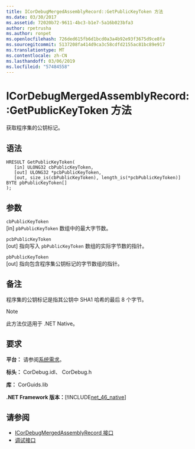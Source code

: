 ```yaml
---
title: ICorDebugMergedAssemblyRecord::GetPublicKeyToken 方法
ms.date: 03/30/2017
ms.assetid: 72020b72-9611-4bc3-b1e7-5a16b023bfa3
author: rpetrusha
ms.author: ronpet
ms.openlocfilehash: 726ded615fb6d1bcd0a3a4b92e93f3675d9ce8fa
ms.sourcegitcommit: 5137208fa414d9ca3c58cdfd2155ac81bc89e917
ms.translationtype: MT
ms.contentlocale: zh-CN
ms.lasthandoff: 03/06/2019
ms.locfileid: "57484558"
---
```

# <a name="icordebugmergedassemblyrecordgetpublickeytoken-method"></a>ICorDebugMergedAssemblyRecord::GetPublicKeyToken 方法
获取程序集的公钥标记。  
  
## <a name="syntax"></a>语法  
  
```  
HRESULT GetPublicKeyToken(  
   [in] ULONG32 cbPublicKeyToken,   
   [out] ULONG32 *pcbPublicKeyToken,   
   [out, size_is(cbPublicKeyToken), length_is(*pcbPublicKeyToken)] BYTE pbPublicKeyToken[]  
);  
```  
  
## <a name="parameters"></a>参数  
 `cbPublicKeyToken`  
 [in] `pbPublicKeyToken` 数组中的最大字节数。  
  
 `pcbPublicKeyToken`  
 [out] 指向写入 `pbPublicKeyToken` 数组的实际字节数的指针。  
  
 `pbPublicKeyToken`  
 [out] 指向包含程序集公钥标记的字节数组的指针。  
  
## <a name="remarks"></a>备注  
 程序集的公钥标记是指其公钥中 SHA1 哈希的最后 8 个字节。  
  
> [!NOTE]
>  此方法仅适用于 .NET Native。  
  
## <a name="requirements"></a>要求  
 **平台：** 请参阅[系统需求](../../../../docs/framework/get-started/system-requirements.md)。  
  
 **标头：** CorDebug.idl、 CorDebug.h  
  
 **库：** CorGuids.lib  
  
 **.NET Framework 版本：**[!INCLUDE[net_46_native](../../../../includes/net-46-native-md.md)]  
  
## <a name="see-also"></a>请参阅
- [ICorDebugMergedAssemblyRecord 接口](../../../../docs/framework/unmanaged-api/debugging/icordebugmergedassemblyrecord-interface.md)
- [调试接口](../../../../docs/framework/unmanaged-api/debugging/debugging-interfaces.md)
